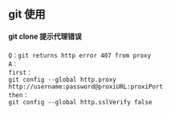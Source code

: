 ## git 使用
#### git clone 提示代理错误
```
Q：git returns http error 407 from proxy
A：
first：
git config --global http.proxy http://username:password@proxiURL:proxiPort
then：
git config --global http.sslVerify false
```

